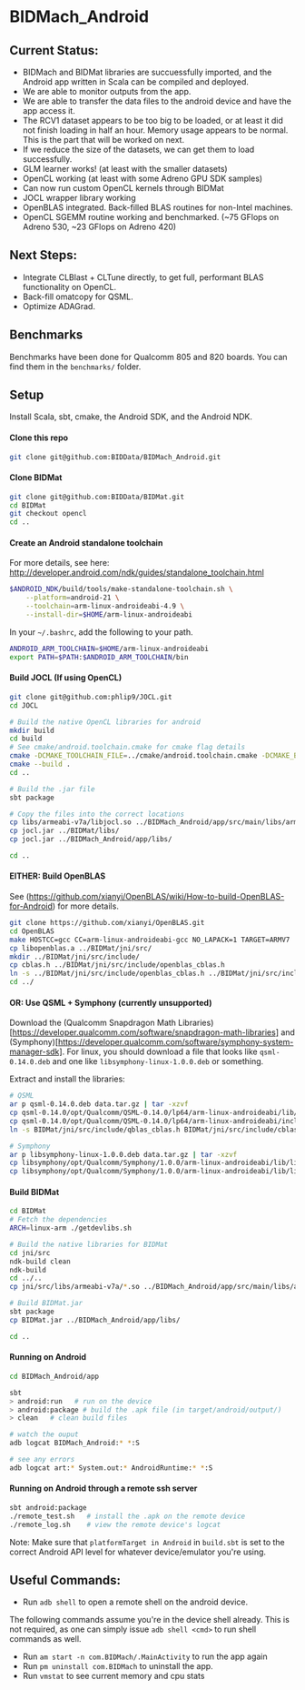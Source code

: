 # BIDMach_Android

## Current Status:
* BIDMach and BIDMat libraries are succuessfully imported, and the Android app written in Scala can be compiled and deployed.
* We are able to monitor outputs from the app.
* We are able to transfer the data files to the android device and have the app access it.
* The RCV1 dataset appears to be too big to be loaded, or at least it did not finish loading in half an hour. Memory usage appears to be normal. This is the part that will be worked on next. 
* If we reduce the size of the datasets, we can get them to load successfully.
* GLM learner works! (at least with the smaller datasets)
* OpenCL working (at least with some Adreno GPU SDK samples)
* Can now run custom OpenCL kernels through BIDMat
* JOCL wrapper library working
* OpenBLAS integrated. Back-filled BLAS routines for non-Intel machines.
* OpenCL SGEMM routine working and benchmarked. (~75 GFlops on Adreno 530, ~23 GFlops on Adreno 420)

## Next Steps:
* Integrate CLBlast + CLTune directly, to get full, performant BLAS functionality on OpenCL.
* Back-fill omatcopy for QSML.
* Optimize ADAGrad.

## Benchmarks

Benchmarks have been done for Qualcomm 805 and 820 boards. You can find them in the `benchmarks/` folder.

## Setup

Install Scala, sbt, cmake, the Android SDK, and the Android NDK.

#### Clone this repo

```bash
git clone git@github.com:BIDData/BIDMach_Android.git
```

#### Clone BIDMat

```bash
git clone git@github.com:BIDData/BIDMat.git
cd BIDMat
git checkout opencl
cd ..
```

#### Create an Android standalone toolchain

For more details, see here:
http://developer.android.com/ndk/guides/standalone_toolchain.html 

```bash
$ANDROID_NDK/build/tools/make-standalone-toolchain.sh \
    --platform=android-21 \
    --toolchain=arm-linux-androideabi-4.9 \
    --install-dir=$HOME/arm-linux-androideabi
```

In your `~/.bashrc`, add the following to your path.

```bash
ANDROID_ARM_TOOLCHAIN=$HOME/arm-linux-androideabi
export PATH=$PATH:$ANDROID_ARM_TOOLCHAIN/bin
```

#### Build JOCL (If using OpenCL)

```bash
git clone git@github.com:phlip9/JOCL.git
cd JOCL

# Build the native OpenCL libraries for android
mkdir build
cd build
# See cmake/android.toolchain.cmake for cmake flag details
cmake -DCMAKE_TOOLCHAIN_FILE=../cmake/android.toolchain.cmake -DCMAKE_BUILD_TYPE=Release -DANDROID_ABI=armeabi-v7a -DANDROID_NATIVE_API_LEVEL=21 ..
cmake --build .
cd ..

# Build the .jar file
sbt package

# Copy the files into the correct locations
cp libs/armeabi-v7a/libjocl.so ../BIDMach_Android/app/src/main/libs/armeabi-v7a/
cp jocl.jar ../BIDMat/libs/
cp jocl.jar ../BIDMach_Android/app/libs/

cd ..
```

#### EITHER: Build OpenBLAS

See (https://github.com/xianyi/OpenBLAS/wiki/How-to-build-OpenBLAS-for-Android)
for more details.

```bash
git clone https://github.com/xianyi/OpenBLAS.git
cd OpenBLAS
make HOSTCC=gcc CC=arm-linux-androideabi-gcc NO_LAPACK=1 TARGET=ARMV7
cp libopenblas.a ../BIDMat/jni/src/
mkdir ../BIDMat/jni/src/include/
cp cblas.h ../BIDMat/jni/src/include/openblas_cblas.h
ln -s ../BIDMat/jni/src/include/openblas_cblas.h ../BIDMat/jni/src/include/cblas.h
cd ../
```

#### OR: Use QSML + Symphony (currently unsupported)

Download the (Qualcomm Snapdragon Math Libraries)[https://developer.qualcomm.com/software/snapdragon-math-libraries] and
(Symphony)[https://developer.qualcomm.com/software/symphony-system-manager-sdk].
For linux, you should download a file that looks like `qsml-0.14.0.deb` and one like `libsymphony-linux-1.0.0.deb` or something.

Extract and install the libraries:

```bash
# QSML
ar p qsml-0.14.0.deb data.tar.gz | tar -xzvf
cp qsml-0.14.0/opt/Qualcomm/QSML-0.14.0/lp64/arm-linux-androideabi/lib/libQSML-0.14.0.so BIDMat/jni/src/
cp qsml-0.14.0/opt/Qualcomm/QSML-0.14.0/lp64/arm-linux-androideabi/include/* BIDMat/jni/src/include/
ln -s BIDMat/jni/src/include/qblas_cblas.h BIDMat/jni/src/include/cblas.h

# Symphony
ar p libsymphony-linux-1.0.0.deb data.tar.gz | tar -xzvf
cp libsymphony/opt/Qualcomm/Symphony/1.0.0/arm-linux-androideabi/lib/libsymphony-1.0.0.so BIDMat/jni/src/
cp libsymphony/opt/Qualcomm/Symphony/1.0.0/arm-linux-androideabi/lib/libsymphony-cpu-1.0.0.so BIDMat/jni/src/
```

#### Build BIDMat

```bash
cd BIDMat
# Fetch the dependencies
ARCH=linux-arm ./getdevlibs.sh

# Build the native libraries for BIDMat
cd jni/src
ndk-build clean
ndk-build
cd ../..
cp jni/src/libs/armeabi-v7a/*.so ../BIDMach_Android/app/src/main/libs/armeabi-v7a/

# Build BIDMat.jar
sbt package
cp BIDMat.jar ../BIDMach_Android/app/libs/

cd ..
```

#### Running on Android

```bash
cd BIDMach_Android/app

sbt
> android:run   # run on the device
> android:package # build the .apk file (in target/android/output/)
> clean   # clean build files

# watch the ouput
adb logcat BIDMach_Android:* *:S

# see any errors
adb logcat art:* System.out:* AndroidRuntime:* *:S
```

#### Running on Android through a remote ssh server

```bash
sbt android:package
./remote_test.sh   # install the .apk on the remote device
./remote_log.sh    # view the remote device's logcat
```

Note: Make sure that `platformTarget in Android` in `build.sbt` is set to the correct Android API level for whatever device/emulator you're using.


## Useful Commands:

* Run `adb shell` to open a remote shell on the android device. 

The following commands assume you're in the device shell already. This is not required, as one can simply issue `adb shell <cmd>` to run shell commands as well. 

* Run `am start -n com.BIDMach/.MainActivity` to run the app again
* Run `pm uninstall com.BIDMach` to uninstall the app.
* Run `vmstat` to see current memory and cpu stats
